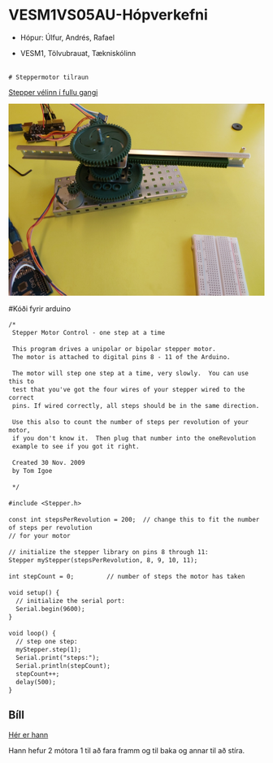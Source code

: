# VESM1VS05AU-Hópverkefni
- Hópur: Úlfur, Andrés, Rafael   


- VESM1, Tölvubrauat, Tækniskólinn 

~~~

# Steppermotor tilraun
~~~

[Stepper vélinn í fullu gangi](https://youtu.be/R_tjakD9VJ0)


![Stepper mynd](https://raw.githubusercontent.com/ulfurhrafn/VESM1VS05AU-H-pverkefni/main/steppervel.jpg)


#Kóði fyrir arduino




```
/*
 Stepper Motor Control - one step at a time

 This program drives a unipolar or bipolar stepper motor.
 The motor is attached to digital pins 8 - 11 of the Arduino.

 The motor will step one step at a time, very slowly.  You can use this to
 test that you've got the four wires of your stepper wired to the correct
 pins. If wired correctly, all steps should be in the same direction.

 Use this also to count the number of steps per revolution of your motor,
 if you don't know it.  Then plug that number into the oneRevolution
 example to see if you got it right.

 Created 30 Nov. 2009
 by Tom Igoe

 */

#include <Stepper.h>

const int stepsPerRevolution = 200;  // change this to fit the number of steps per revolution
// for your motor

// initialize the stepper library on pins 8 through 11:
Stepper myStepper(stepsPerRevolution, 8, 9, 10, 11);

int stepCount = 0;         // number of steps the motor has taken

void setup() {
  // initialize the serial port:
  Serial.begin(9600);
}

void loop() {
  // step one step:
  myStepper.step(1);
  Serial.print("steps:");
  Serial.println(stepCount);
  stepCount++;
  delay(500);
}
```
## Bíll 

[Hér er hann](https://raw.githubusercontent.com/ulfurhrafn/VESM1VS05AU-H-pverkefni/main/b%C3%ADll.jpg)

Hann hefur 2 mótora 1 til að fara framm og til baka og annar til að stíra.
